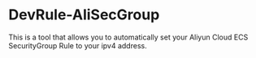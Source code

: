 # DevRule-AliSecGroup

This is a tool that allows you to automatically set your Aliyun Cloud ECS SecurityGroup Rule to your ipv4 address.
